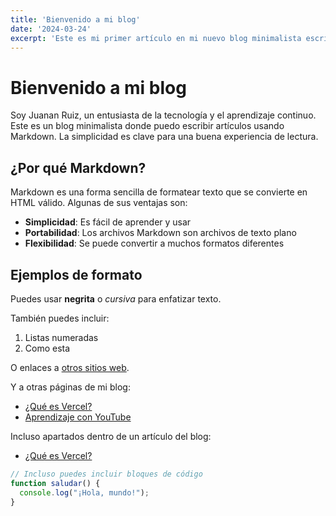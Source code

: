 ```yaml
---
title: 'Bienvenido a mi blog'
date: '2024-03-24'
excerpt: 'Este es mi primer artículo en mi nuevo blog minimalista escrito en Markdown.'
---
```


# Bienvenido a mi blog

Soy Juanan Ruiz, un entusiasta de la tecnología y el aprendizaje continuo. Este es un blog minimalista donde puedo escribir artículos usando Markdown. La simplicidad es clave para una buena experiencia de lectura. 

## ¿Por qué Markdown?

Markdown es una forma sencilla de formatear texto que se convierte en HTML válido. Algunas de sus ventajas son:

- **Simplicidad**: Es fácil de aprender y usar
- **Portabilidad**: Los archivos Markdown son archivos de texto plano
- **Flexibilidad**: Se puede convertir a muchos formatos diferentes

## Ejemplos de formato

Puedes usar **negrita** o *cursiva* para enfatizar texto.

También puedes incluir:

1. Listas numeradas
2. Como esta

O enlaces a [otros sitios web](https://example.com).

Y a otras páginas de mi blog:
- [¿Qué es Vercel?](vercel-que-es)
- [Aprendizaje con YouTube](youtube-aprendizaje)

Incluso apartados dentro de un artículo del blog:
- [¿Qué es Vercel?](vercel-que-es#artículos-relacionados)

```javascript
// Incluso puedes incluir bloques de código
function saludar() {
  console.log("¡Hola, mundo!");
}


